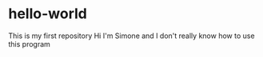 # hello-world
This is my first repository
Hi I'm Simone and I don't really know how to use this program 

